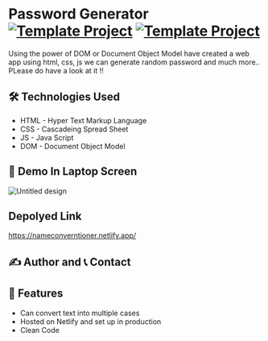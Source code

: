 # Password Generator [![Template Project](https://img.shields.io/badge/Web-App-red)](http://www.gnu.org/licenses/agpl-3.0) [![Template Project](https://img.shields.io/badge/Technologies%20-HTML%2FCSS%2FJS-brightgreen)](http://www.gnu.org/licenses/agpl-3.0)

Using the power of DOM or Document Object Model have created a web app using html, css, js we can generate random password  and much more.. PLease do have a look at it !!

## 🛠 Technologies Used
  - HTML - Hyper Text Markup Language
  - CSS - Cascadeing Spread Sheet
  - JS - Java Script
  - DOM - Document Object Model

## 🚩 Demo In Laptop Screen

![Untitled design](https://user-images.githubusercontent.com/72431298/218531672-c8163792-bde8-4fee-948f-7bbad13c6b49.gif)



## Depolyed Link 
https://nameconverntioner.netlify.app/


## ✍️ Author and 📞 Contact

## 📝 Features

- Can convert text into multiple cases
- Hosted on Netlify and set up in production
- Clean Code


